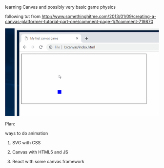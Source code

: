 learning Canvas and possibly very basic game physics

following tut from 
http://www.somethinghitme.com/2013/01/09/creating-a-canvas-platformer-tutorial-part-one/comment-page-1/#comment-719870


![game v1 screen](screens/platform_game_v1.gif "game v1")



Plan:

ways to do animation

1. SVG with CSS

2. Canvas with HTML5 and JS

3. React with some canvas framework